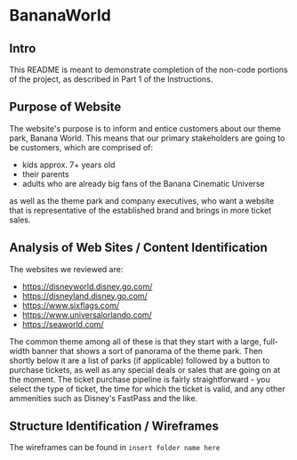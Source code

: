 # BananaWorld

## Intro

This README is meant to demonstrate completion of the non-code portions of the project, as described in Part 1 of the Instructions.

## Purpose of Website

The website's purpose is to inform and entice customers about our theme park, Banana World. This means that our primary stakeholders are going to be customers, which
are comprised of:
- kids approx. 7+ years old
- their parents
- adults who are already big fans of the Banana Cinematic Universe

as well as the theme park and company executives, who want a website that is representative of the established brand and brings in more ticket sales.

## Analysis of Web Sites / Content Identification

The websites we reviewed are:
- https://disneyworld.disney.go.com/
- https://disneyland.disney.go.com/
- https://www.sixflags.com/
- https://www.universalorlando.com/
- https://seaworld.com/

The common theme among all of these is that they start with a large, full-width banner that shows a sort of panorama of the theme park. Then shortly below it are a list of parks (if applicable) followed by a button to purchase tickets, as well as any special deals or sales that are going on at the moment. The ticket purchase pipeline is fairly straightforward - you select the type of ticket, the time for which the ticket is valid, and any other ammenities such as Disney's FastPass and the like.

## Structure Identification / Wireframes

The wireframes can be found in `insert folder name here`